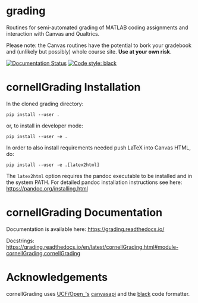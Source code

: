 # grading
Routines for semi-automated grading of MATLAB coding assignments and interaction with Canvas and Qualtrics.

Please note: the Canvas routines have the potential to bork your gradebook and (unlikely but possibly) whole course site. **Use at your own risk**. 

[![Documentation Status](https://readthedocs.org/projects/grading/badge/?version=latest)](https://grading.readthedocs.io/en/latest/?badge=latest)
<a href="https://github.com/psf/black"><img alt="Code style: black" src="https://img.shields.io/badge/code%20style-black-000000.svg"></a>

cornellGrading Installation
==============================
In the cloned grading directory:

```
pip install --user .
```

or, to install in developer mode:

```
pip install --user -e .
```

In order to also install requirements needed push LaTeX into Canvas HTML, do:

```
pip install --user -e .[latex2html]
```

The `latex2html` option requires the pandoc executable to be installed and in the system PATH.  For detailed pandoc installation instructions see here: https://pandoc.org/installing.html

cornellGrading Documentation
================================
Documentation is available here: https://grading.readthedocs.io/

Docstrings: https://grading.readthedocs.io/en/latest/cornellGrading.html#module-cornellGrading.cornellGrading

Acknowledgements
=====================
cornellGrading uses [UCF/Open_'s](https://ucfopen.github.io/) [canvasapi](https://github.com/ucfopen/canvasapi) and the [black](https://github.com/psf/black) code formatter. 
